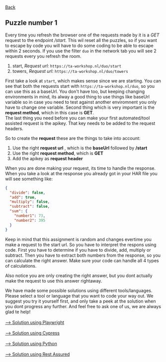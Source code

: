 [Back](01.%20apikey.md)

## Puzzle number 1

Every time you refresh the browser one of the requests made by it is a *GET* request to the endpoint */start*.
This wil reset all the puzzles, so if you want to escape by code you will have to do some coding to be able to escape within 2 seconds.
If you use the filter `duo` in the network tab you will see 2 requests every you refresh the room.
1. start, *Request url:* `https://ta-workshop.nl/duo/start`
2. towers, *Request url:* `https://ta-workshop.nl/duo/towers`

First take a look at `start`, which makes sense since we are starting. You can see that both the requests start with `https://ta-workshop.nl/duo`,
so you can use this as a baseUrl. You don't have too, but keeping changing environments in mind,
its alway a good thing to use things like baseUrl variable so in case you need to test against another enviromnent you only have to change one variable.
Second thing which is very important is the **request method**, which in this case is **GET**.  
The last thing you need before you can make your first automated/tool assisted request is the apikey. That key needs to be added to the request headers.

So to create the **request** these are the things to take into account:
1. Use the right **request url** , which is the **baseUrl** followed by **/start**
2. Use the right **request method**, which is **GET**
3. Add the apikey as **request header**

When you are done making your request, its time to handle the response. When you take a look at the response you already got in your HAR file you will see something like:
```json
{  
  "divide": false,  
  "add": true,  
  "multiply": false,  
  "subtract": false,  
  "sum": {  
    "number1": 73,  
    "number2": 395  
  }  
}
``` 
Keep in mind that this assignment is random and changes evertime you make a request to the start url.
So you have to interpret the respons using code. First you have to determine if you have to divide, add, multiply or subtract.
Then you have to extract both numbers from the response, so you can calculate the right answer.
Make sure your code can handle all 4 types of calculations.

Also notice you are only creating the right answer, but you dont actually make the request to use this answer rightaway.

We have made some possible solutions using different tools/languages. Please select a tool or language that you want to code your way out.
We suggest you try it yourself first, and only take a peek at the solution when you dont progress any further. 
And feel free to ask one of us, we are always glad te help!
<br>
<br>
[--> Solution using Playwright](./playwright/solution-puzzle1.md)
<br>
<br>
[--> Solution using Cypress](./cypress/solution-puzzle1.md)
<br>
<br>
[--> Solution using Python](./python/solution-puzzle1.md)
<br>
<br>
[--> Solution using Rest Assured](./rest-assured/solution-puzzle1.md)
